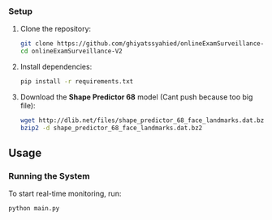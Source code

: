 ### Setup
1. Clone the repository:
   ```bash
   git clone https://github.com/ghiyatssyahied/onlineExamSurveillance-V2.git
   cd onlineExamSurveillance-V2
   ```
2. Install dependencies:
   ```bash
   pip install -r requirements.txt
   ```
3. Download the **Shape Predictor 68** model (Cant push because too big file):
   ```bash
   wget http://dlib.net/files/shape_predictor_68_face_landmarks.dat.bz2
   bzip2 -d shape_predictor_68_face_landmarks.dat.bz2
   ```
## Usage
### Running the System
To start real-time monitoring, run:
```bash
python main.py
```
